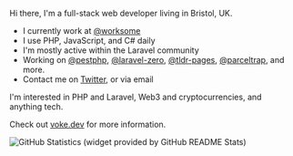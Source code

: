 Hi there, I'm a full-stack web developer living in Bristol, UK.

- I currently work at [@worksome][]
- I use PHP, JavaScript, and C# daily
- I'm mostly active within the Laravel community
- Working on [@pestphp][], [@laravel-zero][], [@tldr-pages][], [@parceltrap][], and more.
- Contact me on [Twitter][], or via email

I'm interested in PHP and Laravel, Web3 and cryptocurrencies, and anything tech.

Check out [voke.dev][] for more information.

![GitHub Statistics (widget provided by GitHub README Stats)][ico-statistics]

[@worksome]: https://github.com/worksome
[@pestphp]: https://github.com/pestphp
[@laravel-zero]: https://github.com/laravel-zero
[@tldr-pages]: https://github.com/tldr-pages
[@parceltrap]: https://github.com/parceltrap
[twitter]: https://twitter.com/owenvoke
[voke.dev]: https://voke.dev
[ico-statistics]: https://github-readme-stats.vercel.app/api?username=owenvoke&count_private=true&hide_title=true&show_icons=true&hide_border=true&disable_animations=true
